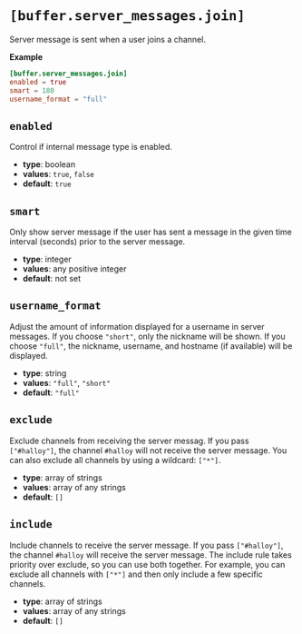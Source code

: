 # `[buffer.server_messages.join]`

Server message is sent when a user joins a channel.

**Example**

```toml
[buffer.server_messages.join]
enabled = true
smart = 180
username_format = "full"
```

## `enabled`

Control if internal message type is enabled.

- **type**: boolean
- **values**: `true`, `false`
- **default**: `true`

## `smart`

Only show server message if the user has sent a message in the given time interval (seconds) prior to the server message.

- **type**: integer
- **values**: any positive integer
- **default**: not set

## `username_format`

Adjust the amount of information displayed for a username in server messages. If you choose `"short"`, only the nickname will be shown. If you choose `"full"`, the nickname, username, and hostname (if available) will be displayed.

- **type**: string
- **values**: `"full"`, `"short"`
- **default**: `"full"`

## `exclude`

Exclude channels from receiving the server messag.
If you pass `["#halloy"]`, the channel `#halloy` will not receive the server message. You can also exclude all channels by using a wildcard: `["*"]`.

- **type**: array of strings
- **values**: array of any strings
- **default**: `[]`

## `include`

Include channels to receive the server message.
If you pass `["#halloy"]`, the channel `#halloy` will receive the server message. The include rule takes priority over exclude, so you can use both together. For example, you can exclude all channels with `["*"]` and then only include a few specific channels.

- **type**: array of strings
- **values**: array of any strings
- **default**: `[]`
